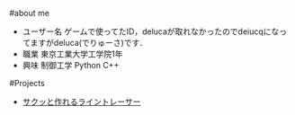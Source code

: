 #about me
- ユーザー名
ゲームで使ってたID，delucaが取れなかったのでdeiucqになってますがdeluca(でりゅーさ)です．
- 職業
東京工業大学工学院1年
- 興味
制御工学 Python C++

#Projects
- [サクッと作れるライントレーサー](https://github.com/deIucq/linetracer)
<!---
deIucq/deIucq is a ✨ special ✨ repository because its `README.md` (this file) appears on your GitHub profile.
You can click the Preview link to take a look at your changes.
--->

